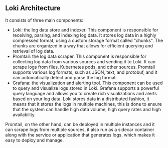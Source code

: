 ## Loki Architecture

It consists of three main components:

+ Loki: the log data store and indexer. This component is responsible for receiving, parsing, and indexing log data. It stores log data in a highly compressed format, using a custom storage format called "chunks". The chunks are organized in a way that allows for efficient querying and retrieval of log data.
+ Promtail: the log data scraper. This component is responsible for collecting log data from various sources and sending it to Loki. It can scrape logs from files, Kubernetes pods, and other sources. Promtail supports various log formats, such as JSON, text, and protobuf, and it can automatically detect and parse the log format.
+ Grafana: the visualization and alerting tool. This component can be used to query and visualize logs stored in Loki. Grafana supports a powerful query language and allows you to create rich visualizations and alerts based on your log data.
Loki stores data in a distributed fashion, it means that it stores the logs in multiple machines, this is done to ensure that the system can handle high data volume, high query rates and high availability.

Promtail, on the other hand, can be deployed in multiple instances and it can scrape logs from multiple sources, it also run as a sidecar container along with the service or application that generates logs, which makes it easy to deploy and manage.
